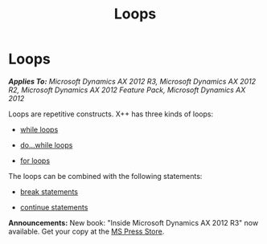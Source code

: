 ﻿---
title: Loops
TOCTitle: Loops
ms:assetid: fcf32725-625c-49d2-abc2-9eff424f376d
ms:mtpsurl: https://msdn.microsoft.com/en-us/library/Aa892768(v=AX.60)
ms:contentKeyID: 35254203
ms.date: 05/18/2015
mtps_version: v=AX.60
---

# Loops 


_**Applies To:** Microsoft Dynamics AX 2012 R3, Microsoft Dynamics AX 2012 R2, Microsoft Dynamics AX 2012 Feature Pack, Microsoft Dynamics AX 2012_

Loops are repetitive constructs. X++ has three kinds of loops:

  - [while loops](while-loops.md)

  - [do...while loops](do-while-loops.md)

  - [for loops](for-loops.md)

The loops can be combined with the following statements:

  - [break statements](break-statements.md)

  - [continue statements](continue-statements.md)

  
**Announcements:** New book: "Inside Microsoft Dynamics AX 2012 R3" now available. Get your copy at the [MS Press Store](https://www.microsoftpressstore.com/store/inside-microsoft-dynamics-ax-2012-r3-9780735685109).


